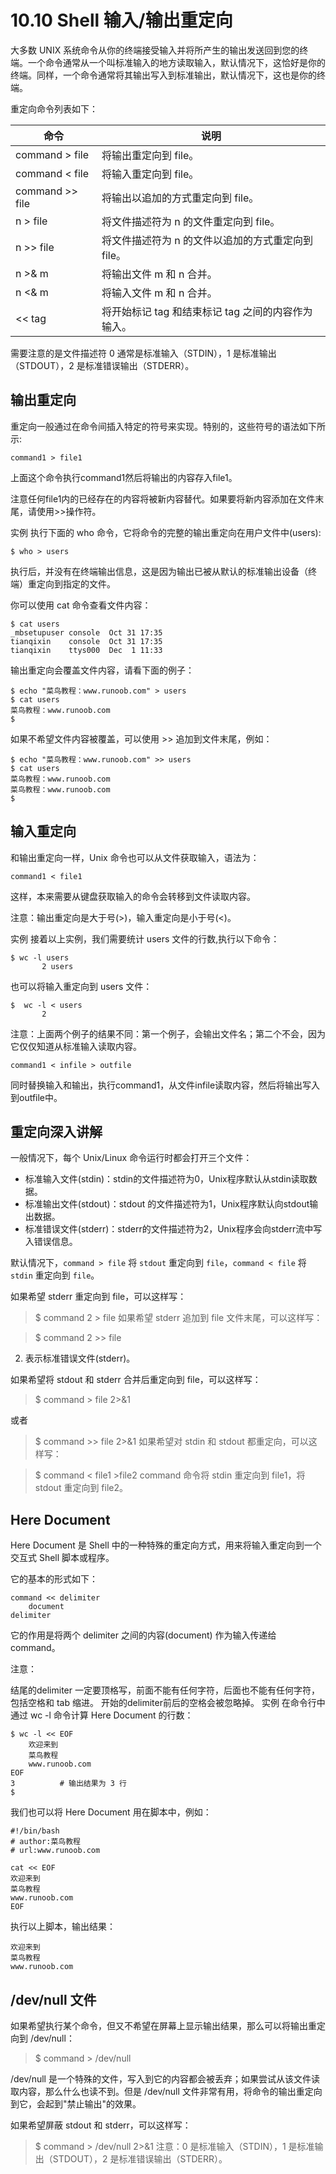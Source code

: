 # 10.10 Shell 输入/输出重定向
大多数 UNIX 系统命令从你的终端接受输入并将所产生的输出发送回​​到您的终端。一个命令通常从一个叫标准输入的地方读取输入，默认情况下，这恰好是你的终端。同样，一个命令通常将其输出写入到标准输出，默认情况下，这也是你的终端。

重定向命令列表如下：

|命令|	说明
|-|-|
|command > file	|将输出重定向到 file。
|command < file	|将输入重定向到 file。
|command >> file|	将输出以追加的方式重定向到 file。
|n > file|	将文件描述符为 n 的文件重定向到 file。
|n >> file|	将文件描述符为 n 的文件以追加的方式重定向到 file。
|n >& m|	将输出文件 m 和 n 合并。
|n <& m	|将输入文件 m 和 n 合并。
|<< tag	|将开始标记 tag 和结束标记 tag 之间的内容作为输入。
需要注意的是文件描述符 0 通常是标准输入（STDIN），1 是标准输出（STDOUT），2 是标准错误输出（STDERR）。

## 输出重定向
重定向一般通过在命令间插入特定的符号来实现。特别的，这些符号的语法如下所示:
```
command1 > file1
```
上面这个命令执行command1然后将输出的内容存入file1。

注意任何file1内的已经存在的内容将被新内容替代。如果要将新内容添加在文件末尾，请使用>>操作符。

实例
执行下面的 who 命令，它将命令的完整的输出重定向在用户文件中(users):
```
$ who > users
```
执行后，并没有在终端输出信息，这是因为输出已被从默认的标准输出设备（终端）重定向到指定的文件。

你可以使用 cat 命令查看文件内容：
```shell
$ cat users
_mbsetupuser console  Oct 31 17:35 
tianqixin    console  Oct 31 17:35 
tianqixin    ttys000  Dec  1 11:33 
```
输出重定向会覆盖文件内容，请看下面的例子：
```
$ echo "菜鸟教程：www.runoob.com" > users
$ cat users
菜鸟教程：www.runoob.com
$
```
如果不希望文件内容被覆盖，可以使用 >> 追加到文件末尾，例如：
```shell
$ echo "菜鸟教程：www.runoob.com" >> users
$ cat users
菜鸟教程：www.runoob.com
菜鸟教程：www.runoob.com
$
```
## 输入重定向
和输出重定向一样，Unix 命令也可以从文件获取输入，语法为：
```
command1 < file1
```
这样，本来需要从键盘获取输入的命令会转移到文件读取内容。

注意：输出重定向是大于号(>)，输入重定向是小于号(<)。

实例
接着以上实例，我们需要统计 users 文件的行数,执行以下命令：
```
$ wc -l users
       2 users
```
也可以将输入重定向到 users 文件：
```
$  wc -l < users
       2 
```
注意：上面两个例子的结果不同：第一个例子，会输出文件名；第二个不会，因为它仅仅知道从标准输入读取内容。
```
command1 < infile > outfile
```
同时替换输入和输出，执行command1，从文件infile读取内容，然后将输出写入到outfile中。

## 重定向深入讲解
一般情况下，每个 Unix/Linux 命令运行时都会打开三个文件：

- 标准输入文件(stdin)：stdin的文件描述符为0，Unix程序默认从stdin读取数据。
- 标准输出文件(stdout)：stdout 的文件描述符为1，Unix程序默认向stdout输出数据。
- 标准错误文件(stderr)：stderr的文件描述符为2，Unix程序会向stderr流中写入错误信息。

默认情况下，`command > file` 将 `stdout` 重定向到 `file`，`command < file` 将`stdin` 重定向到 `file`。

如果希望 stderr 重定向到 file，可以这样写：

>$ command 2 > file
如果希望 stderr 追加到 file 文件末尾，可以这样写：

>$ command 2 >> file
2. 表示标准错误文件(stderr)。

如果希望将 stdout 和 stderr 合并后重定向到 file，可以这样写：

>$ command > file 2>&1

或者

>$ command >> file 2>&1
如果希望对 stdin 和 stdout 都重定向，可以这样写：

>$ command < file1 >file2
command 命令将 stdin 重定向到 file1，将 stdout 重定向到 file2。

## Here Document
Here Document 是 Shell 中的一种特殊的重定向方式，用来将输入重定向到一个交互式 Shell 脚本或程序。

它的基本的形式如下：
```shell
command << delimiter
    document
delimiter
```
它的作用是将两个 delimiter 之间的内容(document) 作为输入传递给 command。

注意：

结尾的delimiter 一定要顶格写，前面不能有任何字符，后面也不能有任何字符，包括空格和 tab 缩进。
开始的delimiter前后的空格会被忽略掉。
实例
在命令行中通过 wc -l 命令计算 Here Document 的行数：
```
$ wc -l << EOF
    欢迎来到
    菜鸟教程
    www.runoob.com
EOF
3          # 输出结果为 3 行
$
```
我们也可以将 Here Document 用在脚本中，例如：
```shell
#!/bin/bash
# author:菜鸟教程
# url:www.runoob.com

cat << EOF
欢迎来到
菜鸟教程
www.runoob.com
EOF
```
执行以上脚本，输出结果：
```
欢迎来到
菜鸟教程
www.runoob.com
```
## /dev/null 文件
如果希望执行某个命令，但又不希望在屏幕上显示输出结果，那么可以将输出重定向到 /dev/null：

>$ command > /dev/null

/dev/null 是一个特殊的文件，写入到它的内容都会被丢弃；如果尝试从该文件读取内容，那么什么也读不到。但是 /dev/null 文件非常有用，将命令的输出重定向到它，会起到"禁止输出"的效果。

如果希望屏蔽 stdout 和 stderr，可以这样写：

>$ command > /dev/null 2>&1
注意：0 是标准输入（STDIN），1 是标准输出（STDOUT），2 是标准错误输出（STDERR）。